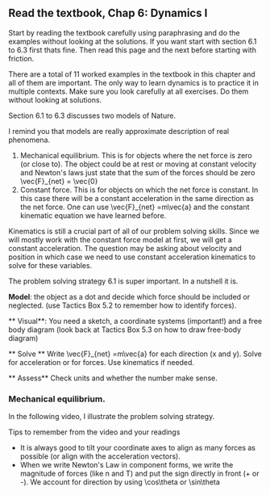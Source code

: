 ## Read the textbook, Chap 6: Dynamics I

Start by reading the textbook carefully using paraphrasing and do the examples without looking at the solutions. If you want start with section 6.1 to 6.3 first thats fine. Then read this page and the next before starting with friction. 

There are a total of 11 worked examples in the textbook in this chapter and all of them are important. The only way to learn dynamics is to practice it in multiple contexts. Make sure you look carefully at all exercises. Do them without looking at solutions. 

Section 6.1 to 6.3 discusses two models of Nature. 

I remind you that models are really approximate description of real phenomena. 

1. Mechanical equilibrium. This is for objects where the net force is zero (or close to). The object could be at rest or moving at constant velocity and Newton's laws just state that the sum of the forces should be zero <lrn-math inline> \vec{F}_{net} = \vec{0} </lrn-math>
2. Constant force. This is for objects on which the net force is constant. In this case there will be a constant acceleration in the same direction as the net force. One can use <lrn-math inline> \vec{F}_{net} =m\vec{a} </lrn-math> and the constant kinematic equation we have learned before. 

<lrndesign-sidenote label="Instructor Note" icon="bookmark" bg-color="#c2e5f2">
Kinematics is still a crucial part of all of our problem solving skills. Since we will mostly work with the constant force model at first, we will get a constant acceleration. The question may be asking about velocity and position in which case we need to use constant acceleration kinematics to solve for these variables. 
</lrndesign-sidenote>


The problem solving strategy 6.1 is super important. In a nutshell it is. 

**Model**: the object as a dot and decide which force should be included or neglected. (use Tactics Box 5.2 to remember how to identify forces). 

** Visual**: You need a sketch, a coordinate systems (important!) and a free body diagram (look back at Tactics Box 5.3 on how to draw free-body diagram)

** Solve ** Write <lrn-math inline> \vec{F}_{net} =m\vec{a} </lrn-math> for each direction (x and y). Solve for acceleration or for forces. Use kinematics if needed. 

** Assess** Check units and whether the number make sense. 

### Mechanical equilibrium. 

In the following video, I illustrate the problem solving strategy. 

Tips to remember from the video and your readings

* It is always good to tilt your coordinate axes to align as many forces as possible (or align with the acceleration vectors). 
* When we write Newton's Law in component forms, we write the magnitude of forces (like n and T) and put the sign directly in front (+ or -). We account for direction by using <lrn-math inline> \cos\theta </lrn-math> or <lrn-math inline> \sin\theta </lrn-math>
